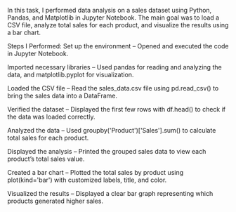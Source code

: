 In this task, I performed data analysis on a sales dataset using Python, Pandas, and Matplotlib in Jupyter Notebook.
The main goal was to load a CSV file, analyze total sales for each product, and visualize the results using a bar chart.

Steps I Performed:
Set up the environment – Opened and executed the code in Jupyter Notebook.

Imported necessary libraries – Used pandas for reading and analyzing the data, and matplotlib.pyplot for visualization.

Loaded the CSV file – Read the sales_data.csv file using pd.read_csv() to bring the sales data into a DataFrame.

Verified the dataset – Displayed the first few rows with df.head() to check if the data was loaded correctly.

Analyzed the data – Used groupby('Product')['Sales'].sum() to calculate total sales for each product.

Displayed the analysis – Printed the grouped sales data to view each product’s total sales value.

Created a bar chart – Plotted the total sales by product using plot(kind='bar') with customized labels, title, and color.

Visualized the results – Displayed a clear bar graph representing which products generated higher sales.
